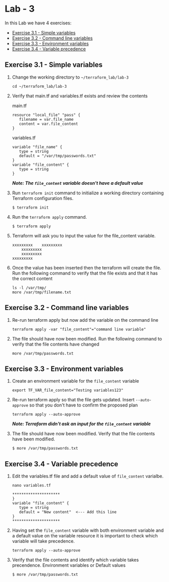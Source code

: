 # Lab - 3

In this Lab we have 4 exercises:
- [Exercise 3.1 - Simple variables](#exercise-31---simple-variables)
- [Exercise 3.2 - Command line variables](#exercise-32---command-line-variables)
- [Exercise 3.3 - Environment variables](#exercise-33---environment-variables)
- [Exercise 3.4 - Variable precedence](#exercise-34---variable-precedence)


## Exercise 3.1 - Simple variables

1. Change the working directory to `~/terraform_lab/lab-3`

    ```
    cd ~/terraform_lab/lab-3
    ```

1. Verify that main.tf and variables.tf exists and review the contents

    main.tf
    ```
    resource "local_file" "pass" { 
       filename = var.file_name
       content = var.file_content
    }
    ```
    variables.tf
    ```
    variable "file_name" {
       type = string
       default = "/var/tmp/passwords.txt"
    }
    variable "file_content" {
       type = string
    }
    ```

    ***Note: The `file_content` variable doesn't have a default value***

1. Run `terraform init` command to initialize a working directory containing Terraform configuration files. 

    ```
    $ terraform init
    ```

1. Run the `terraform apply` command.

    ```
    $ terraform apply
    ```

1. Terraform will ask you to input the value for the file_content variable.
    ```
    xxxxxxxxx    xxxxxxxxx
        xxxxxxxxx
        xxxxxxxxx
    xxxxxxxxx
    ```
1. Once the value has been inserted then the terraform will create the file. Run the following command to verify that the file exists and that it has the correct content

    ```
    ls -l /var/tmp/
    more /var/tmp/filename.txt
    ```


## Exercise 3.2 - Command line variables

1. Re-run terraform apply but now add the variable on the command line

    ```
    terraform apply -var "file_content"="command line variable"
    ```

1. The file should have now been modified. Run the following command to verify that the file contents have changed

    ```
    more /var/tmp/passwords.txt
    ```


## Exercise 3.3 - Environment variables

1. Create an environment variable for the `file_content` variable

    ```
    export TF_VAR_file_content="Testing variables123"
    ```

1. Re-run terraform apply so that the file gets updated. Insert `--auto-approve` so that you don't have to confirm the proposed plan
    ```
    terraform apply --auto-approve
    ```
    ***Note: Terraform didn't ask an input for the `file_content` variable***

1. The file should have now been modified. Verify that the file contents have been modified. 
    ```
    $ more /var/tmp/passwords.txt
    ```

## Exercise 3.4 - Variable precedence

1. Edit the variables.tf file and add a default value of `file_content` varialbe.

    ```
    nano variables.tf

    ********************* 
    }
    variable "file_content" {
       type = string
       default = "New content"  <--- Add this line 
    }
    *********************
    ```

1. Having set the `file_content` variable with both environment variable and a default value on the variable resource it is important to check which variable will take precedence.

    ```
    terraform apply --auto-approve
    ```

1. Verify that the file contents and identify which variable takes precendence. Environment variables or Default values 
    ```
    $ more /var/tmp/passwords.txt
    ```

